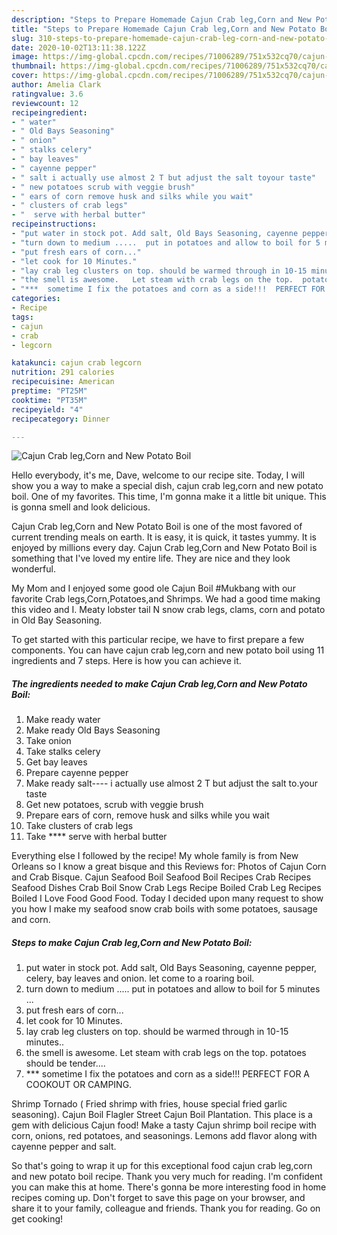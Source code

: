 ```yaml
---
description: "Steps to Prepare Homemade Cajun Crab leg,Corn and New Potato Boil"
title: "Steps to Prepare Homemade Cajun Crab leg,Corn and New Potato Boil"
slug: 310-steps-to-prepare-homemade-cajun-crab-leg-corn-and-new-potato-boil
date: 2020-10-02T13:11:38.122Z
image: https://img-global.cpcdn.com/recipes/71006289/751x532cq70/cajun-crab-legcorn-and-new-potato-boil-recipe-main-photo.jpg
thumbnail: https://img-global.cpcdn.com/recipes/71006289/751x532cq70/cajun-crab-legcorn-and-new-potato-boil-recipe-main-photo.jpg
cover: https://img-global.cpcdn.com/recipes/71006289/751x532cq70/cajun-crab-legcorn-and-new-potato-boil-recipe-main-photo.jpg
author: Amelia Clark
ratingvalue: 3.6
reviewcount: 12
recipeingredient:
- " water"
- " Old Bays Seasoning"
- " onion"
- " stalks celery"
- " bay leaves"
- " cayenne pepper"
- " salt i actually use almost 2 T but adjust the salt toyour taste"
- " new potatoes scrub with veggie brush"
- " ears of corn remove husk and silks while you wait"
- " clusters of crab legs"
- "  serve with herbal butter"
recipeinstructions:
- "put water in stock pot. Add salt, Old Bays Seasoning, cayenne pepper, celery, bay leaves and onion. let come to a roaring boil."
- "turn down to medium .....  put in potatoes and allow to boil for 5 minutes ..."
- "put fresh ears of corn..."
- "let cook for 10 Minutes."
- "lay crab leg clusters on top. should be warmed through in 10-15 minutes.."
- "the smell is awesome.   Let steam with crab legs on the top.  potatoes should be tender...."
- "***  sometime I fix the potatoes and corn as a side!!!  PERFECT FOR A COOKOUT OR CAMPING."
categories:
- Recipe
tags:
- cajun
- crab
- legcorn

katakunci: cajun crab legcorn 
nutrition: 291 calories
recipecuisine: American
preptime: "PT25M"
cooktime: "PT35M"
recipeyield: "4"
recipecategory: Dinner

---
```



![Cajun Crab leg,Corn and New Potato Boil](https://img-global.cpcdn.com/recipes/71006289/751x532cq70/cajun-crab-legcorn-and-new-potato-boil-recipe-main-photo.jpg)

Hello everybody, it's me, Dave, welcome to our recipe site. Today, I will show you a way to make a special dish, cajun crab leg,corn and new potato boil. One of my favorites. This time, I'm gonna make it a little bit unique. This is gonna smell and look delicious.

Cajun Crab leg,Corn and New Potato Boil is one of the most favored of current trending meals on earth. It is easy, it is quick, it tastes yummy. It is enjoyed by millions every day. Cajun Crab leg,Corn and New Potato Boil is something that I've loved my entire life. They are nice and they look wonderful.

My Mom and I enjoyed some good ole Cajun Boil #Mukbang with our favorite Crab legs,Corn,Potatoes,and Shrimps. We had a good time making this video and I. Meaty lobster tail N snow crab legs, clams, corn and potato in Old Bay Seasoning.


To get started with this particular recipe, we have to first prepare a few components. You can have cajun crab leg,corn and new potato boil using 11 ingredients and 7 steps. Here is how you can achieve it.

<!--inarticleads1-->

##### The ingredients needed to make Cajun Crab leg,Corn and New Potato Boil:

1. Make ready  water
1. Make ready  Old Bays Seasoning
1. Take  onion
1. Take  stalks celery
1. Get  bay leaves
1. Prepare  cayenne pepper
1. Make ready  salt---- i actually use almost 2 T but adjust the salt to.your taste
1. Get  new potatoes, scrub with veggie brush
1. Prepare  ears of corn, remove husk and silks while you wait
1. Take  clusters of crab legs
1. Take  **** serve with herbal butter


Everything else I followed by the recipe! My whole family is from New Orleans so I know a great bisque and this Reviews for: Photos of Cajun Corn and Crab Bisque. Cajun Seafood Boil Seafood Boil Recipes Crab Recipes Seafood Dishes Crab Boil Snow Crab Legs Recipe Boiled Crab Leg Recipes Boiled I Love Food Good Food. Today I decided upon many request to show you how I make my seafood snow crab boils with some potatoes, sausage and corn. 

<!--inarticleads2-->

##### Steps to make Cajun Crab leg,Corn and New Potato Boil:

1. put water in stock pot. Add salt, Old Bays Seasoning, cayenne pepper, celery, bay leaves and onion. let come to a roaring boil.
1. turn down to medium .....  put in potatoes and allow to boil for 5 minutes ...
1. put fresh ears of corn...
1. let cook for 10 Minutes.
1. lay crab leg clusters on top. should be warmed through in 10-15 minutes..
1. the smell is awesome.   Let steam with crab legs on the top.  potatoes should be tender....
1. ***  sometime I fix the potatoes and corn as a side!!!  PERFECT FOR A COOKOUT OR CAMPING.


Shrimp Tornado ( Fried shrimp with fries, house special fried garlic seasoning). Cajun Boil Flagler Street Cajun Boil Plantation. This place is a gem with delicious Cajun food! Make a tasty Cajun shrimp boil recipe with corn, onions, red potatoes, and seasonings. Lemons add flavor along with cayenne pepper and salt. 

So that's going to wrap it up for this exceptional food cajun crab leg,corn and new potato boil recipe. Thank you very much for reading. I'm confident you can make this at home. There's gonna be more interesting food in home recipes coming up. Don't forget to save this page on your browser, and share it to your family, colleague and friends. Thank you for reading. Go on get cooking!
